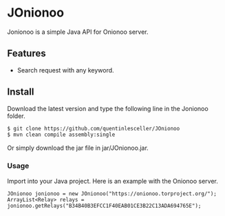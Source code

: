 # JOnionoo

Jonionoo is a simple Java API for Onionoo server.

## Features

- Search request with any keyword.

## Install

Download the latest version and type the following line in the Jonionoo folder.

```bash
$ git clone https://github.com/quentinlesceller/JOnionoo
$ mvn clean compile assembly:single
```

Or simply download the jar file in jar/JOnionoo.jar.

### Usage
Import into your Java project. Here is an example with the Onionoo server.
```
JOnionoo jonionoo = new JOnionoo("https://onionoo.torproject.org/");
ArrayList<Relay> relays = jonionoo.getRelays("B34B40B3EFCC1F40EAB01CE3B22C13ADA694765E");
```
